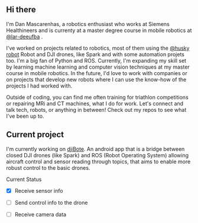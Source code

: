 ## Hi there

I'm Dan Mascarenhas, a robotics enthusiast who works at Siemens Healthineers and is currenty at a master degree course in mobile robotics at [@lar-deeufba](github.com/lar-deeufba) . 

I've worked on projects related to robotics, most of them using the [@husky robot](github.com/husky) Robot and DJI drones, like Spark and with some automation projets too. I'm a big fan of Python and ROS. 
Currently, I'm expanding my skill set by learning machine learning and computer vision techniques at my master course in mobile robotics. In the future, I'd love to work with companies or on projects that develop new robots where I can use the know-how of the projects I had worked with. 

Outside of coding, you can find me often training for triathlon competitions or repairing MRi and CT machines, what I do for work. 
Let's connect and talk tech, robots, or anything in between! 
Check out my repos to see what I've been up to.

## Current project

I'm currently working on [djiBote](github.com/ielson/djibote). An android app that is a bridge between closed DJI drones (like Spark) and ROS (Robot Operating System) allowing aircraft control and sensor reading through topics, that aims to enable more robust control to the basic drones.

Current Status

- [x] Receive sensor info
- [ ] Send control info to the drone
- [ ] Receive camera data


<!--
**ielson/ielson** is a ✨ _special_ ✨ repository because its `README.md` (this file) appears on your GitHub profile.

Here are some ideas to get you started:

- 🔭 I’m currently working on ...
- 🌱 I’m currently learning ...
- 👯 I’m looking to collaborate on ...
- 🤔 I’m looking for help with ...
- 💬 Ask me about ...
- 📫 How to reach me: ...
- 😄 Pronouns: ...
- ⚡ Fun fact: ...
-->
